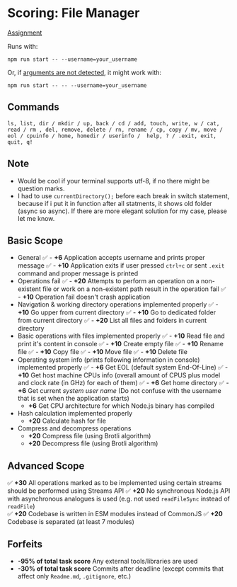 # Scoring: File Manager

[Assignment](https://github.com/AlreadyBored/nodejs-assignments/blob/main/assignments/file-manager/assignment.md)

Runs with:

`npm run start -- --username=your_username`

Or, if [arguments are not detected](https://github.com/npm/cli/issues/7375), it might work with:

`npm run start -- -- --username=your_username`


## Commands

`ls, list, dir / mkdir / up, back / cd / add, touch, write, w / cat, read / rm , del, remove, delete / rn, rename / cp, copy / mv, move / eol / cpuinfo / home, homedir / userinfo /  help, ? / .exit, exit, quit, q! `

## Note

- Would be cool if your terminal supports utf-8, if no there might be question marks.
- I had to use `currentDirectory();` before each break in switch statement, because if i put it in function after all statments, it shows old folder (async so async). If there are more elegant solution for my case, please let me know.

## Basic Scope
- General
✅     - **+6** Application accepts username and prints proper message
✅   - **+10** Application exits if user pressed `ctrl+c` or sent `.exit` command and proper message is printed
- Operations fail
✅   - **+20** Attempts to perform an operation on a non-existent file or work on a non-existent path result in the operation fail
✅   - **+10** Operation fail doesn't crash application
- Navigation & working directory operations implemented properly
✅   - **+10** Go upper from current directory
✅  - **+10** Go to dedicated folder from current directory
✅    - **+20** List all files and folders in current directory
- Basic operations with files implemented properly
✅    - **+10** Read file and print it's content in console
✅    - **+10** Create empty file
✅    - **+10** Rename file
✅    - **+10** Copy file
✅    - **+10** Move file
✅    - **+10** Delete file
- Operating system info (prints following information in console) implemented properly
✅    - **+6** Get EOL (default system End-Of-Line)
✅    - **+10** Get host machine CPUs info (overall amount of CPUS plus model and clock rate (in GHz) for each of them)
✅    - **+6** Get home directory
✅    - **+6** Get current *system user name* (Do not confuse with the username that is set when the application starts)
    - **+6** Get CPU architecture for which Node.js binary has compiled
- Hash calculation implemented properly
    - **+20** Calculate hash for file 
- Compress and decompress operations
    - **+20** Compress file (using Brotli algorithm)
    - **+20** Decompress file (using Brotli algorithm)

## Advanced Scope

✅ **+30** All operations marked as to be implemented using certain streams should be performed using Streams API
✅ **+20** No synchronous Node.js API with asynchronous analogues is used (e.g. not used `readFileSync` instead of `readFile`)  
✅ **+20** Codebase is written in ESM modules instead of CommonJS
✅ **+20** Codebase is separated (at least 7 modules)

## Forfeits

- **-95% of total task score** Any external tools/libraries are used
- **-30% of total task score** Commits after deadline (except commits that affect only `Readme.md`, `.gitignore`, etc.)
